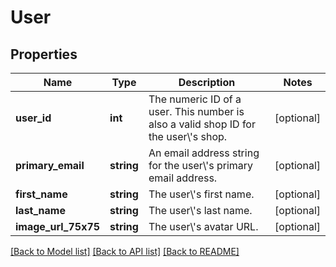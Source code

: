 # User

## Properties
Name | Type | Description | Notes
------------ | ------------- | ------------- | -------------
**user_id** | **int** | The numeric ID of a user. This number is also a valid shop ID for the user\\&#x27;s shop. | [optional] 
**primary_email** | **string** | An email address string for the user\\&#x27;s primary email address. | [optional] 
**first_name** | **string** | The user\\&#x27;s first name. | [optional] 
**last_name** | **string** | The user\\&#x27;s last name. | [optional] 
**image_url_75x75** | **string** | The user\\&#x27;s avatar URL. | [optional] 

[[Back to Model list]](../../README.md#documentation-for-models) [[Back to API list]](../../README.md#documentation-for-api-endpoints) [[Back to README]](../../README.md)


